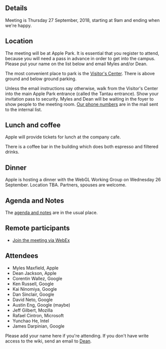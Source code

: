 ## Details

Meeting is Thursday 27 September, 2018, starting at 9am and ending when we're happy.

## Location

The meeting will be at Apple Park. It is essential that you register to attend, because you will need a pass in advance in order to get into the campus. Please put your name on the list below and email Myles and/or Dean.

The most convenient place to park is the [Visitor's Center](https://www.apple.com/retail/appleparkvisitorcenter/). There is above ground and below ground parking.

Unless the email instructions say otherwise, walk from the Visitor's Center into the main Apple Park entrance (called the Tantau entrance). Show your invitation pass to security. Myles and Dean will be waiting in the foyer to show people to the meeting room. [Our phone numbers](https://lists.w3.org/Archives/Member/internal-gpu/2018Sep/0006.html) are in the mail sent to the internal list.

## Lunch and coffee

Apple will provide tickets for lunch at the company cafe.

There is a coffee bar in the building which does both espresso and filtered drinks.

## Dinner

Apple is hosting a dinner with the WebGL Working Group on Wednesday 26 September. Location TBA. Partners, spouses are welcome.

## Agenda and Notes

The [agenda and notes](https://docs.google.com/document/d/1NqJWi_VW7njO8AeMmJbqh5HyXi1mkNY7XlJFPjtWYtg) are in the usual place.

## Remote participants

- [Join the meeting via WebEx](https://appleinc.webex.com/meet/mmaxfield)

## Attendees

- Myles Maxfield, Apple
- Dean Jackson, Apple
- Corentin Wallez, Google
- Ken Russell, Google
- Kai Ninomiya, Google
- Dan Sinclair, Google
- David Neto, Google
- Austin Eng, Google (maybe)
- Jeff Gilbert, Mozilla
- Rafael Cintron, Microsoft
- Yunchao He, Intel
- James Darpinian, Google

Please add your name here if you're attending. If you don't have write access to the wiki, send an email to [Dean](mailto:dino@apple.com).